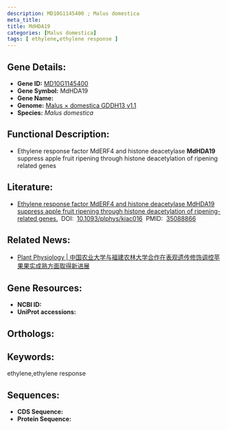 ```yaml
---
description: MD10G1145400 ; Malus domestica
meta_title:
title: MdHDA19
categories: [Malus domestica]
tags: [ ethylene,ethylene response ]
---
```


## Gene Details:
- **Gene ID:**	[MD10G1145400]()
- **Gene Symbol:** MdHDA19
- **Gene Name:** 
- **Genome:** [Malus × domestica GDDH13 v1.1]()
- **Species:** *Malus domestica*

## Functional Description:
   - Ethylene response factor MdERF4 and histone deacetylase **MdHDA19** suppress apple fruit ripening through histone deacetylation of ripening related genes

## Literature:
   - [Ethylene response factor MdERF4 and histone deacetylase MdHDA19 suppress apple fruit ripening through histone deacetylation of ripening-related genes.]( https://academic.oup.com/plphys/article/188/4/2166/6516540?login=true)&nbsp;&nbsp;DOI:&nbsp;&nbsp;[10.1093/plphys/kiac016](https://academic.oup.com/plphys/article/188/4/2166/6516540?login=true)&nbsp;&nbsp;PMID:&nbsp;&nbsp;[35088866](https://pubmed.ncbi.nlm.nih.gov/35088866/)

## Related News:
   - [Plant Physiology | 中国农业大学与福建农林大学合作在表观遗传修饰调控苹果果实成熟方面取得新进展](https://mp.weixin.qq.com/s?__biz=Mzg3MDEwNDEyMg==&mid=2247524574&idx=2&sn=1811e132e8374596f9e2899e5b7e697f&chksm=ce90cd8bf9e7449dbd451f3e530e4f2e211c086bea375ba2a21ab65b45aa60ffe104c64af99f&scene=27#wechat_redirect)

## Gene Resources:
- **NCBI ID:** [](https://www.ncbi.nlm.nih.gov/gene/?term=)
- **UniProt accessions:** [](https://www.uniprot.org/uniprotkb//entry)

## Orthologs:

## Keywords:
ethylene,ethylene response

## Sequences:
- **CDS Sequence:**
- **Protein Sequence:**
